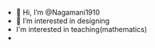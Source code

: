 - 👋 Hi, I’m @Nagamani1910
- 👀 I’m interested in designing 
- I'm interested in teaching(mathematics)
- 
